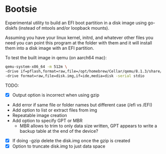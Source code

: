 # Bootsie

Experimental utility to build an EFI boot partition in a disk image using go-diskfs (instead of mtools and/or loopback mounts).

Assuming you have your linux kernel, initrd, and whatever other files you need you can point this program
at the folder with them and it will install them into a disk image with an EFI partition.

To test the built image in qemu (on aarch64 mac):

```bash
qemu-system-x86_64 -m 512m \
-drive if=pflash,format=raw,file=/opt/homebrew/Cellar/qemu/8.1.3/share/qemu/edk2-x86_64-code.fd \
-drive format=raw,file=disk.img,if=ide,media=disk -serial stdio
```

TODO:
- [x] Output option is incorrect when using gzip
- Add error if same file or folder names but different case (/efi vs /EFI)
- Add option to list or extract files from img
- Repeatable image creation 
- Add option to specify GPT or MBR
  - MBR allows to trim to only data size written, GPT appears to write a backup table at the end of the device?
- [x] If doing -gzip delete the disk.img once the gzip is created
- [x] Option to truncate disk.img to just data space
